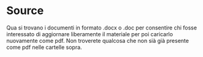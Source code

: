 # Source

Qua si trovano i documenti in formato .docx o .doc per consentire chi fosse interessato
di aggiornare liberamente il materiale per poi caricarlo nuovamente come pdf. Non troverete
qualcosa che non sià già presente come pdf nelle cartelle sopra.